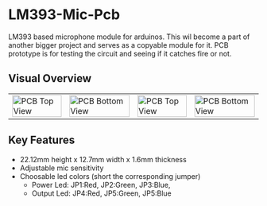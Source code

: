 # LM393-Mic-Pcb
LM393 based microphone module for arduinos. This wil become a part of another bigger project and serves as a copyable module for it. PCB prototype is for testing the circuit and seeing if it catches fire or not.

## Visual Overview
<table>
  <tr>
    <td>
      <img src="https://github.com/user-attachments/assets/ca76cc49-1776-4ae5-a85f-1ef40ead42e8" alt="PCB Top View" width="100%" />
    </td>
    <td>
      <img src="https://github.com/user-attachments/assets/d1ee959c-7480-47fb-96e9-a7b4664eb09b" alt="PCB Bottom View" width="100%" />
    </td>
    <td>
      <img src="https://github.com/user-attachments/assets/e245f2f4-5378-4eea-a7b9-31095ff8366a" alt="PCB Top View" width="100%" />
    </td>
    <td>
      <img src="https://github.com/user-attachments/assets/6b7e323e-def7-4d90-98ed-5b7953c77e4e" alt="PCB Bottom View" width="100%" />
    </td>
  </tr>
</table>

## Key Features

- 22.12mm height x 12.7mm width x 1.6mm thickness 
- Adjustable mic sensitivity
- Choosable led colors (short the corresponding jumper)
  - Power Led: JP1:Red, JP2:Green, JP3:Blue,
  - Output Led: JP4:Red, JP5:Green, JP5:Blue
